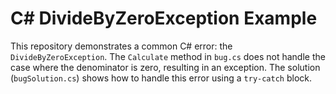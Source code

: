 # C# DivideByZeroException Example

This repository demonstrates a common C# error: the `DivideByZeroException`. The `Calculate` method in `bug.cs` does not handle the case where the denominator is zero, resulting in an exception. The solution (`bugSolution.cs`) shows how to handle this error using a `try-catch` block.